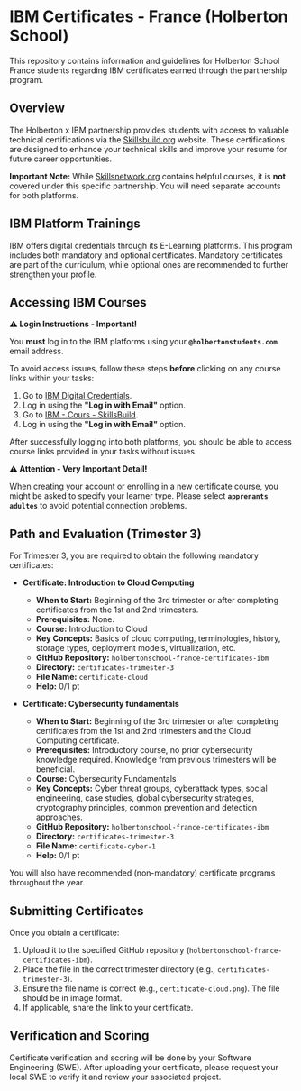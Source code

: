 # IBM Certificates - France (Holberton School)

This repository contains information and guidelines for Holberton School France students regarding IBM certificates earned through the partnership program.

## Overview

The Holberton x IBM partnership provides students with access to valuable technical certifications via the [Skillsbuild.org](https://skillsbuild.org/) website. These certifications are designed to enhance your technical skills and improve your resume for future career opportunities.

**Important Note:** While [Skillsnetwork.org](https://skillsnetwork.org/) contains helpful courses, it is **not** covered under this specific partnership. You will need separate accounts for both platforms.

## IBM Platform Trainings

IBM offers digital credentials through its E-Learning platforms. This program includes both mandatory and optional certificates. Mandatory certificates are part of the curriculum, while optional ones are recommended to further strengthen your profile.

## Accessing IBM Courses

**⚠️ Login Instructions - Important!**

You **must** log in to the IBM platforms using your **`@holbertonstudents.com`** email address.

To avoid access issues, follow these steps **before** clicking on any course links within your tasks:

1.  Go to [IBM Digital Credentials](https://www.credly.com/users/sign_in).
2.  Log in using the **"Log in with Email"** option.
3.  Go to [IBM - Cours - SkillsBuild](https://skillsbuild.org/).
4.  Log in using the **"Log in with Email"** option.

After successfully logging into both platforms, you should be able to access course links provided in your tasks without issues.

**⚠️ Attention - Very Important Detail!**

When creating your account or enrolling in a new certificate course, you might be asked to specify your learner type. Please select **`apprenants adultes`** to avoid potential connection problems.

## Path and Evaluation (Trimester 3)

For Trimester 3, you are required to obtain the following mandatory certificates:

* **Certificate: Introduction to Cloud Computing**
    * **When to Start:** Beginning of the 3rd trimester or after completing certificates from the 1st and 2nd trimesters.
    * **Prerequisites:** None.
    * **Course:** Introduction to Cloud
    * **Key Concepts:** Basics of cloud computing, terminologies, history, storage types, deployment models, virtualization, etc.
    * **GitHub Repository:** `holbertonschool-france-certificates-ibm`
    * **Directory:** `certificates-trimester-3`
    * **File Name:** `certificate-cloud`
    * **Help:** 0/1 pt

* **Certificate: Cybersecurity fundamentals**
    * **When to Start:** Beginning of the 3rd trimester or after completing certificates from the 1st and 2nd trimesters and the Cloud Computing certificate.
    * **Prerequisites:** Introductory course, no prior cybersecurity knowledge required. Knowledge from previous trimesters will be beneficial.
    * **Course:** Cybersecurity Fundamentals
    * **Key Concepts:** Cyber threat groups, cyberattack types, social engineering, case studies, global cybersecurity strategies, cryptography principles, common prevention and detection approaches.
    * **GitHub Repository:** `holbertonschool-france-certificates-ibm`
    * **Directory:** `certificates-trimester-3`
    * **File Name:** `certificate-cyber-1`
    * **Help:** 0/1 pt

You will also have recommended (non-mandatory) certificate programs throughout the year.

## Submitting Certificates

Once you obtain a certificate:

1.  Upload it to the specified GitHub repository (`holbertonschool-france-certificates-ibm`).
2.  Place the file in the correct trimester directory (e.g., `certificates-trimester-3`).
3.  Ensure the file name is correct (e.g., `certificate-cloud.png`). The file should be in image format.
4.  If applicable, share the link to your certificate.

## Verification and Scoring

Certificate verification and scoring will be done by your Software Engineering (SWE). After uploading your certificate, please request your local SWE to verify it and review your associated project.
